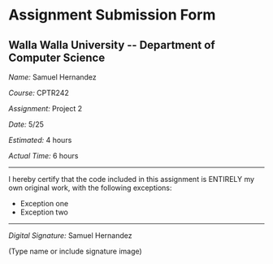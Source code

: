# Assignment Submission Form

## Walla Walla University -- Department of Computer Science

_Name:_ Samuel Hernandez

_Course:_ CPTR242

_Assignment:_ Project 2

_Date:_ 5/25

_Estimated:_ 4 hours

_Actual Time:_ 6 hours

---

I hereby certify that the code included in this assignment is ENTIRELY my own original work, with the following exceptions:

* Exception one
* Exception two

---

_Digital Signature:_ Samuel Hernandez

(Type name or include signature image)
